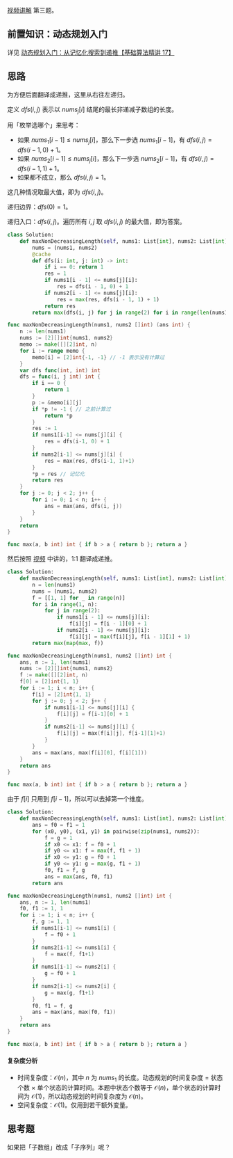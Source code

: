 [视频讲解](https://b23.tv/8G0PNxs) 第三题。

## 前置知识：动态规划入门

详见 [动态规划入门：从记忆化搜索到递推【基础算法精讲 17】](https://b23.tv/72onpYq)

## 思路

为方便后面翻译成递推，这里从右往左递归。

定义 $\textit{dfs}(i,j)$ 表示以 $\textit{nums}_j[i]$ 结尾的最长非递减子数组的长度。

用「枚举选哪个」来思考：

- 如果 $\textit{nums}_1[i-1]\le \textit{nums}_j[i]$，那么下一步选 $\textit{nums}_1[i-1]$，有 $\textit{dfs}(i,j) = \textit{dfs}(i-1,0)+1$。
- 如果 $\textit{nums}_2[i-1]\le \textit{nums}_j[i]$，那么下一步选 $\textit{nums}_2[i-1]$，有 $\textit{dfs}(i,j) = \textit{dfs}(i-1,1)+1$。
- 如果都不成立，那么 $\textit{dfs}(i,j)=1$。

这几种情况取最大值，即为 $\textit{dfs}(i,j)$。

递归边界：$\textit{dfs}(0)=1$。

递归入口：$\textit{dfs}(i,j)$。遍历所有 $i,j$ 取 $\textit{dfs}(i,j)$ 的最大值，即为答案。

```py [sol-Python3]
class Solution:
    def maxNonDecreasingLength(self, nums1: List[int], nums2: List[int]) -> int:
        nums = (nums1, nums2)
        @cache
        def dfs(i: int, j: int) -> int:
            if i == 0: return 1
            res = 1
            if nums1[i - 1] <= nums[j][i]:
                res = dfs(i - 1, 0) + 1
            if nums2[i - 1] <= nums[j][i]:
                res = max(res, dfs(i - 1, 1) + 1)
            return res
        return max(dfs(i, j) for j in range(2) for i in range(len(nums1)))
```

```go [sol-Go]
func maxNonDecreasingLength(nums1, nums2 []int) (ans int) {
	n := len(nums1)
	nums := [2][]int{nums1, nums2}
	memo := make([][2]int, n)
	for i := range memo {
		memo[i] = [2]int{-1, -1} // -1 表示没有计算过
	}
	var dfs func(int, int) int
	dfs = func(i, j int) int {
		if i == 0 {
			return 1
		}
		p := &memo[i][j]
		if *p != -1 { // 之前计算过
			return *p
		}
		res := 1
		if nums1[i-1] <= nums[j][i] {
			res = dfs(i-1, 0) + 1
		}
		if nums2[i-1] <= nums[j][i] {
			res = max(res, dfs(i-1, 1)+1)
		}
		*p = res // 记忆化
		return res
	}
	for j := 0; j < 2; j++ {
		for i := 0; i < n; i++ {
			ans = max(ans, dfs(i, j))
		}
	}
	return
}

func max(a, b int) int { if b > a { return b }; return a }
```

然后按照 [视频](https://www.bilibili.com/video/BV1Xj411K7oF/) 中讲的，1:1 翻译成递推。

```py [sol-Python3]
class Solution:
    def maxNonDecreasingLength(self, nums1: List[int], nums2: List[int]) -> int:
        n = len(nums1)
        nums = (nums1, nums2)
        f = [[1, 1] for _ in range(n)]
        for i in range(1, n):
            for j in range(2):
                if nums1[i - 1] <= nums[j][i]:
                    f[i][j] = f[i - 1][0] + 1
                if nums2[i - 1] <= nums[j][i]:
                    f[i][j] = max(f[i][j], f[i - 1][1] + 1)
        return max(map(max, f))
```

```go [sol-Go]
func maxNonDecreasingLength(nums1, nums2 []int) int {
	ans, n := 1, len(nums1)
	nums := [2][]int{nums1, nums2}
	f := make([][2]int, n)
	f[0] = [2]int{1, 1}
	for i := 1; i < n; i++ {
		f[i] = [2]int{1, 1}
		for j := 0; j < 2; j++ {
			if nums1[i-1] <= nums[j][i] {
				f[i][j] = f[i-1][0] + 1
			}
			if nums2[i-1] <= nums[j][i] {
				f[i][j] = max(f[i][j], f[i-1][1]+1)
			}
		}
		ans = max(ans, max(f[i][0], f[i][1]))
	}
	return ans
}

func max(a, b int) int { if b > a { return b }; return a }
```

由于 $f[i]$ 只用到 $f[i-1]$，所以可以去掉第一个维度。

```py [sol-Python3]
class Solution:
    def maxNonDecreasingLength(self, nums1: List[int], nums2: List[int]) -> int:
        ans = f0 = f1 = 1
        for (x0, y0), (x1, y1) in pairwise(zip(nums1, nums2)):
            f = g = 1
            if x0 <= x1: f = f0 + 1
            if y0 <= x1: f = max(f, f1 + 1)
            if x0 <= y1: g = f0 + 1
            if y0 <= y1: g = max(g, f1 + 1)
            f0, f1 = f, g
            ans = max(ans, f0, f1)
        return ans
```

```go [sol-Go]
func maxNonDecreasingLength(nums1, nums2 []int) int {
	ans, n := 1, len(nums1)
	f0, f1 := 1, 1
	for i := 1; i < n; i++ {
		f, g := 1, 1
		if nums1[i-1] <= nums1[i] {
			f = f0 + 1
		}
		if nums2[i-1] <= nums1[i] {
			f = max(f, f1+1)
		}
		if nums1[i-1] <= nums2[i] {
			g = f0 + 1
		}
		if nums2[i-1] <= nums2[i] {
			g = max(g, f1+1)
		}
		f0, f1 = f, g
		ans = max(ans, max(f0, f1))
	}
	return ans
}

func max(a, b int) int { if b > a { return b }; return a }
```

#### 复杂度分析

- 时间复杂度：$\mathcal{O}(n)$，其中 $n$ 为 $\textit{nums}_1$ 的长度。动态规划的时间复杂度 $=$ 状态个数 $\times$ 单个状态的计算时间。本题中状态个数等于 $\mathcal{O}(n)$，单个状态的计算时间为 $\mathcal{O}(1)$，所以动态规划的时间复杂度为 $\mathcal{O}(n)$。
- 空间复杂度：$\mathcal{O}(1)$。仅用到若干额外变量。

## 思考题

如果把「子数组」改成「子序列」呢？
